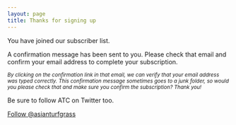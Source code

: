 ```yaml
---
layout: page
title: Thanks for signing up
---
```


You have joined our subscriber list.

A confirmation message has been sent to you. Please check that email and confirm your email address to complete your subscription.

<small><i>By clicking on the confirmation link in that email, we can verify that your email address was typed correctly. This confirmation message sometimes goes to a junk folder, so would you please check that and make sure you confirm the subscription? Thank you!</i></small> 

Be sure to follow ATC on Twitter too.

<a class="twitter-follow-button"
  href="https://twitter.com/asianturfgrass">
Follow @asianturfgrass</a>

